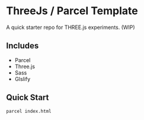 # ThreeJs / Parcel Template

A quick starter repo for THREE.js experiments. (WIP)

## Includes

-   Parcel
-   Three.js
-   Sass
-   Glslify

## Quick Start

```bash
parcel index.html
```
